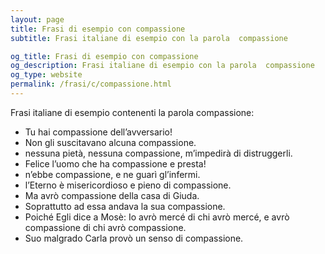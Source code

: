 ```yaml
---
layout: page
title: Frasi di esempio con compassione 
subtitle: Frasi italiane di esempio con la parola  compassione

og_title: Frasi di esempio con compassione 
og_description: Frasi italiane di esempio con la parola  compassione
og_type: website
permalink: /frasi/c/compassione.html
---
```


Frasi italiane di esempio contenenti la parola compassione:


- Tu hai compassione dell’avversario!
- Non gli suscitavano alcuna compassione.
- nessuna pietà, nessuna compassione, m’impedirà di distruggerli.
- Felice l’uomo che ha compassione e presta!
- n’ebbe compassione, e ne guarì gl’infermi.
- l’Eterno è misericordioso e pieno di compassione.
- Ma avrò compassione della casa di Giuda.
- Soprattutto ad essa andava la sua compassione.
- Poiché Egli dice a Mosè: Io avrò mercé di chi avrò mercé, e avrò compassione di chi avrò compassione.
- Suo malgrado Carla provò un senso di compassione.

